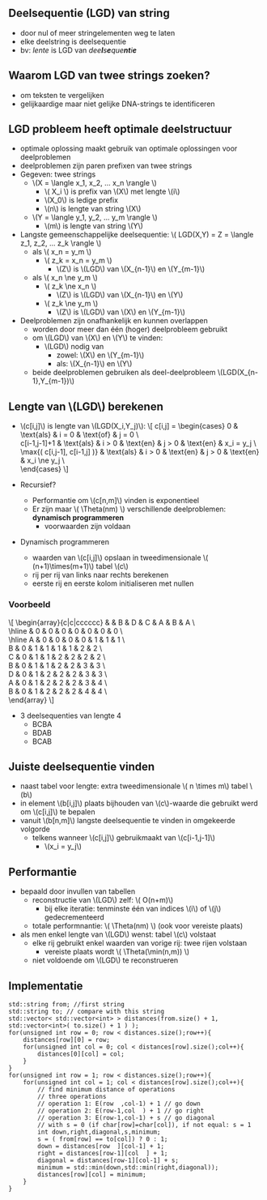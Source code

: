 
## Deelsequentie (LGD) van string

* door nul of meer stringelementen weg te laten
* elke deelstring is deelsequentie
* bv: *lente* is LGD van *dee**l**s**e**que**nt**i**e***

## Waarom LGD van twee strings zoeken?

* om teksten te vergelijken
* gelijkaardige maar niet gelijke DNA-strings te identificeren

## LGD probleem heeft optimale deelstructuur

* optimale oplossing maakt gebruik van optimale oplossingen voor deelproblemen
* deelproblemen zijn paren prefixen van twee strings
* Gegeven: twee strings
    * \\(X = \langle x_1, x_2, ... x_n \rangle \\)
        * \\( X_i \\) is prefix van \\(X\\) met lengte \\(i\\)
        * \\(X_0\\) is ledige prefix
        * \\(n\\) is lengte van string \\(X\\)
    * \\(Y = \langle y_1, y_2, ... y_m \rangle \\)
        * \\(m\\) is lengte van string \\(Y\\)
* Langste gemeenschappelijke deelsequentie: \\( LGD(X,Y) = Z = \langle z_1, z_2, ... z_k \rangle \\) 
    * als \\( x_n = y_m \\)
        * \\( z_k = x_n = y_m \\)
            * \\(Z\\) is \\(LGD\\) van \\(X_{n-1}\\) en \\(Y_{m-1}\\)
    * als \\( x_n \ne y_m \\)
        * \\( z_k \ne x_n \\)
            * \\(Z\\) is \\(LGD\\) van \\(X_{n-1}\\) en \\(Y\\)
        * \\( z_k \ne y_m \\)
            * \\(Z\\) is \\(LGD\\) van \\(X\\) en \\(Y_{m-1}\\)
* Deelproblemen zijn onafhankelijk en kunnen overlappen
    * worden door meer dan één (hoger) deelprobleem gebruikt
    * om \\(LGD\\) van \\(X\\) en \\(Y\\) te vinden:
        * \\(LGD\\) nodig van 
            * zowel: \\(X\\) en \\(Y_{m-1}\\)
            * als: \\(X_{n-1}\\) en \\(Y\\)
    * beide deelproblemen gebruiken als deel-deelprobleem \\(LGD(X_{n-1},Y_{m-1})\\)

## Lengte van \\(LGD\\) berekenen

* \\(c[i,j]\\) is lengte van \\(LGD(X_i,Y_j)\\):
\\[
c[i,j] = 
\begin{cases}
    0 & \text{als} & i = 0 & \text{of} & j = 0 \\\
    c[i-1,j-1]+1 & \text{als} & i > 0 & \text{en} & j > 0 & \text{en} & x_i = y_j \\\
    \max{( c[i,j-1], c[i-1,j] )} & \text{als} & i > 0 & \text{en} & j > 0 & \text{en} & x_i \ne y_j  \\\
\end{cases}
\\]


* Recursief?
    * Performantie om \\(c[n,m]\\) vinden is exponentieel
    * Er zijn maar \\( \Theta(nm) \\) verschillende deelproblemen: **dynamisch programmeren**
        * voorwaarden zijn voldaan
* Dynamisch programmeren
    * waarden van \\(c[i,j]\\) opslaan in tweedimensionale \\( (n+1)\times(m+1)\\) tabel \\(c\\)
    * rij per rij van links naar rechts berekenen
    * eerste rij en eerste kolom initialiseren met nullen

### Voorbeeld

\\[
\begin{array}{c|c|cccccc}
  &   & B & D & C & A & B & A \\\
\\hline
  & 0 & 0 & 0 & 0 & 0 & 0 & 0 \\\
\\hline
A & 0 & 0 & 0 & 0 & 1 & 1 & 1 \\\
B & 0 & 1 & 1 & 1 & 1 & 2 & 2 \\\
C & 0 & 1 & 1 & 2 & 2 & 2 & 2 \\\
B & 0 & 1 & 1 & 2 & 2 & 3 & 3 \\\
D & 0 & 1 & 2 & 2 & 2 & 3 & 3 \\\
A & 0 & 1 & 2 & 2 & 2 & 3 & 4 \\\
B & 0 & 1 & 2 & 2 & 2 & 4 & 4 \\\
\end{array}
\\]

* 3 deelsequenties van lengte 4
    * BCBA
    * BDAB
    * BCAB

## Juiste deelsequentie vinden

* naast tabel voor lengte: extra tweedimensionale \\( n \times m\\) tabel \\(b\\)
* in element \\(b[i,j]\\) plaats bijhouden van \\(c\\)-waarde die gebruikt werd om \\(c[i,j]\\) te bepalen
* vanuit \\(b[n,m]\\) langste deelsequentie te vinden in omgekeerde volgorde
    * telkens wanneer \\(c[i,j]\\) gebruikmaakt van \\(c[i-1,j-1]\\)
        * \\(x_i = y_j\\)

## Performantie

* bepaald door invullen van tabellen
    * reconstructie van \\(LGD\\) zelf: \\( O(n+m)\\)
        * bij elke iteratie: tenminste één van indices \\(i\\) of \\(j\\) gedecrementeerd
    * totale performnantie: \\( \Theta(nm) \\) (ook voor vereiste plaats)
* als men enkel lengte van \\(LGD\\) wenst: tabel \\(c\\) volstaat
    * elke rij gebruikt enkel waarden van vorige rij: twee rijen volstaan
        * vereiste plaats wordt \\( \Theta(\min(n,m)) \\)
    * niet voldoende om \\(LGD\\) te reconstrueren

## Implementatie

```
std::string from; //first string
std::string to; // compare with this string
std::vector< std::vector<int> > distances(from.size() + 1, std::vector<int>( to.size() + 1 ) );
for(unsigned int row = 0; row < distances.size();row++){
    distances[row][0] = row;
    for(unsigned int col = 0; col < distances[row].size();col++){
        distances[0][col] = col;
    }
}
for(unsigned int row = 1; row < distances.size();row++){
    for(unsigned int col = 1; col < distances[row].size();col++){
        // find minimum distance of operations
        // three operations
        // operation 1: E(row  ,col-1) + 1 // go down
        // operation 2: E(row-1,col  ) + 1 // go right
        // operation 3: E(row-1,col-1) + s // go diagonal
        // with s = 0 (if char[row]=char[col]), if not equal: s = 1
        int down,right,diagonal,s,minimum;
        s = ( from[row] == to[col]) ? 0 : 1;
        down = distances[row  ][col-1] + 1;
        right = distances[row-1][col  ] + 1;
        diagonal = distances[row-1][col-1] + s;
        minimum = std::min(down,std::min(right,diagonal));
        distances[row][col] = minimum;
    }
}
```
